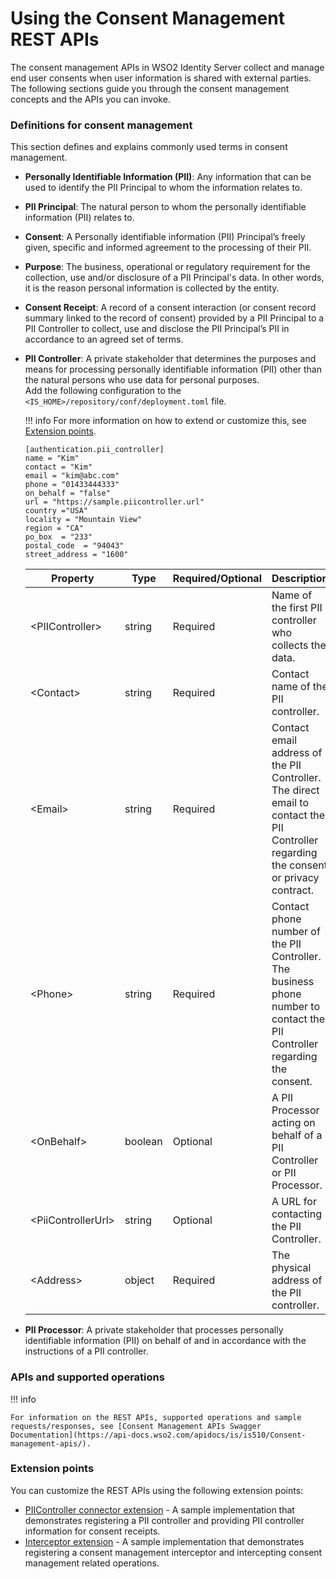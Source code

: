 # Using the Consent Management REST APIs

The consent management APIs in WSO2 Identity Server collect and manage
end user consents when user information is shared with external parties.
The following sections guide you through the consent management concepts
and the APIs you can invoke.

### Definitions for consent management

This section defines and explains commonly used terms in consent
management.

-   **Personally Identifiable Information (PII)**: Any information that can be used to identify the PII Principal to whom the information relates to.
-   **PII Principal**: The natural person to whom the personally identifiable information (PII) relates to.
-   **Consent**: A Personally identifiable information (PII) Principal’s freely
    given, specific and informed agreement to the processing of their
    PII.
-   **Purpose**: The business, operational or regulatory requirement for the
    collection, use and/or disclosure of a PII Principal's data. In
    other words, it is the reason personal information is collected by
    the entity.
-   **Consent Receipt**: A record of a consent interaction (or consent record summary
    linked to the record of consent) provided by a PII Principal to a
    PII Controller to collect, use and disclose the PII Principal’s PII
    in accordance to an agreed set of terms.
-   **PII Controller**: A private stakeholder that determines the purposes and means for
    processing personally identifiable information (PII) other than the
    natural persons who use data for personal purposes.  
Add the following configuration to the `<IS_HOME>/repository/conf/deployment.toml` file.

    !!! info 
        For more information on how to extend or customize this, see
        [Extension points](#extension-points).

    ``` 
    [authentication.pii_controller]
    name = "Kim"
    contact = "Kim"
    email = "kim@abc.com"
    phone = "01433444333"
    on_behalf = "false"
    url = "https://sample.piicontroller.url"
    country ="USA"
    locality = "Mountain View"
    region = "CA"
    po_box  = "233"
    postal_code  = "94043"
    street_address = "1600"
    ```
            
    | Property             | Type    | Required/Optional | Description                                                                                                                            |
    |----------------------|---------|-------------------|----------------------------------------------------------------------------------------------------------------------------------------|
    | <PIIController\>    | string  | Required          | Name of the first PII controller who collects the data.                                                                                |
    | <Contact\>          | string  | Required          | Contact name of the PII controller.                                                                                                    |
    | <Email\>            | string  | Required          | Contact email address of the PII Controller. The direct email to contact the PII Controller regarding the consent or privacy contract. |
    | <Phone\>            | string  | Required          | Contact phone number of the PII Controller. The business phone number to contact the PII Controller regarding the consent.             |
    | <OnBehalf\>         | boolean | Optional          | A PII Processor acting on behalf of a PII Controller or PII Processor.                                                                 |
    | <PiiControllerUrl\> | string  | Optional          | A URL for contacting the PII Controller.                                                                                               |
    | <Address\>          | object  | Required          | The physical address of the PII controller.                                                                                            |

-   **PII Processor**: A private stakeholder that processes personally identifiable
    information (PII) on behalf of and in accordance with the
    instructions of a PII controller.

### APIs and supported operations

!!! info
    
    For information on the REST APIs, supported operations and sample requests/responses, see [Consent Management APIs Swagger Documentation](https://api-docs.wso2.com/apidocs/is/is510/Consent-management-apis/).
    

### Extension points

You can customize the REST APIs using the following extension points:

-   [PIIController connector extension](https://github.com/wso2/samples-is/tree/product-is3289/consent-mgt/piicontroller/org.wso2.carbon.identity.piicontroller) -
    A sample implementation that demonstrates registering a PII
    controller and providing PII controller information for consent
    receipts.  
-   [Interceptor extension](https://github.com/wso2/samples-is/tree/product-is3289/consent-mgt/interceptor) -
    A sample implementation that demonstrates registering a consent
    management interceptor and intercepting consent management related
    operations.
